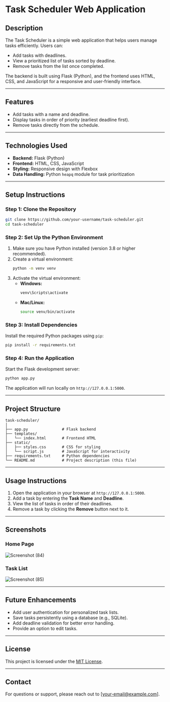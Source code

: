 # **Task Scheduler Web Application**

## **Description**
The Task Scheduler is a simple web application that helps users manage tasks efficiently. Users can:
- Add tasks with deadlines.
- View a prioritized list of tasks sorted by deadline.
- Remove tasks from the list once completed.

The backend is built using Flask (Python), and the frontend uses HTML, CSS, and JavaScript for a responsive and user-friendly interface.

---

## **Features**
- Add tasks with a name and deadline.
- Display tasks in order of priority (earliest deadline first).
- Remove tasks directly from the schedule.

---

## **Technologies Used**
- **Backend:** Flask (Python)
- **Frontend:** HTML, CSS, JavaScript
- **Styling:** Responsive design with Flexbox
- **Data Handling:** Python `heapq` module for task prioritization

---

## **Setup Instructions**

### **Step 1: Clone the Repository**
```bash
git clone https://github.com/your-username/task-scheduler.git
cd task-scheduler
```

### **Step 2: Set Up the Python Environment**
1. Make sure you have Python installed (version 3.8 or higher recommended).
2. Create a virtual environment:
   ```bash
   python -m venv venv
   ```
3. Activate the virtual environment:
   - **Windows:**
     ```bash
     venv\Scripts\activate
     ```
   - **Mac/Linux:**
     ```bash
     source venv/bin/activate
     ```

### **Step 3: Install Dependencies**
Install the required Python packages using `pip`:
```bash
pip install -r requirements.txt
```

### **Step 4: Run the Application**
Start the Flask development server:
```bash
python app.py
```
The application will run locally on `http://127.0.0.1:5000`.

---

## **Project Structure**
```
task-scheduler/
│
├── app.py               # Flask backend
├── templates/
│   └── index.html       # Frontend HTML
├── static/
│   ├── styles.css       # CSS for styling
│   └── script.js        # JavaScript for interactivity
├── requirements.txt     # Python dependencies
└── README.md            # Project description (this file)
```

---

## **Usage Instructions**
1. Open the application in your browser at `http://127.0.0.1:5000`.
2. Add a task by entering the **Task Name** and **Deadline**.
3. View the list of tasks in order of their deadlines.
4. Remove a task by clicking the **Remove** button next to it.

---

## **Screenshots**
### **Home Page**

![Screenshot (84)](https://github.com/user-attachments/assets/3aa83efc-766e-4561-b4cb-52f22b39a464)

### **Task List**

![Screenshot (85)](https://github.com/user-attachments/assets/d084d0c7-36e5-4733-afac-793fe9cbb868)


---

## **Future Enhancements**
- Add user authentication for personalized task lists.
- Save tasks persistently using a database (e.g., SQLite).
- Add deadline validation for better error handling.
- Provide an option to edit tasks.

---

## **License**
This project is licensed under the [MIT License](LICENSE).

---

## **Contact**
For questions or support, please reach out to [your-email@example.com].


